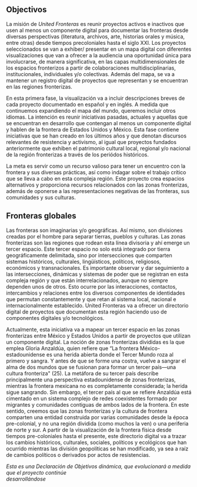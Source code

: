 ## Objectivos

La misión de *United Fronteras* es reunir proyectos activos e inactivos que usen al menos un componente
digital para documentar las fronteras desde diversas perspectivas (literatura, archivos, arte, historias
orales y música, entre otras) desde tiempos precoloniales hasta el siglo XXI. Los proyectos seleccionados se van a exhiber/
presentar en un mapa digital con diferentes visualizaciones que van a ofrecer a la audiencia una oportunidad
única para involucrarse, de manera significativa, en las capas multidimensionales de los espacios
fronterizos a partir de colaboraciones multidisciplinarias, institucionales, individuales y/o
colectivas. Además del mapa, se va a mantener un registro digital de proyectos que representan y se
encuentran en las regiones fronterizas.

En esta primera fase, la visualización va a incluir descripciones breves de cada proyecto documentado en
español y en inglés. A medida que continuemos expandiendo el mapa del mundo, queremos incluir otros
idiomas. La intención es reunir iniciativas pasadas, actuales y aquellas que se encuentran en desarrollo
que contengan al menos un componente digital y hablen de la frontera de Estados Unidos y México. Esta
fase contiene iniciativas que se han creado en los últimos años y que denotan discursos relevantes de
resistencia y activismo, al igual que proyectos fundados anteriormente que exhiben el patrimonio
cultural local, regional y/o nacional de la región fronterizas a través de los periódos históricos.

La meta es servir como un recurso valioso para tener un encuentro con la frontera y sus diversas
prácticas, así como indagar sobre el trabajo crítico que se lleva a cabo en esta compleja región. Este
proyecto crea espacios alternativos y proporciona recursos relacionados con las zonas fronterizas,
además de oponerse a las representaciones negativas de las fronteras, sus comunidades y sus culturas.

## Fronteras globales
Las fronteras son imaginarias y/o geográficas. Así mismo, son divisiones creadas por el hombre para
separar tierras, pueblos y culturas. Las zonas fronterizas son las regiones que rodean esta línea
divisoria y ahí emerge un tercer espacio. Este tercer espacio no solo está integrado por tierra
geográficamente delimitada, sino por intersecciones que comparten sistemas históricos, culturales,
lingüísticos, políticos, religiosos, económicos y transnacionales. Es importante observar y dar
seguimiento a las intersecciones, dinámicas y sistemas de poder que se registran en esta compleja región
y que están interrelacionados, aunque no siempre dependen unos de otros. Esto ocurre por las
interacciones, contactos, intercambios y relaciones entre los diversos componentes de identidades que
permutan constantemente y que retan al sistema local, nacional e internacionalmente establecido. United
Fronteras va a ofrecer un directorio digital de proyectos que documentan esta región haciendo uso de
componentes digitales y/o tecnológicos.

Actualmente, esta iniciativa va a mapear un tercer espacio en las zonas fronterizas entre México y Estados
Unidos a partir de proyectos que utilizan un componente digital. La noción de zonas fronterizas
divididas es la que emplea Gloria Anzaldúa, quien refiere que “La frontera México-estadounidense es una
herida abierta donde el Tercer Mundo roza al primero y sangra. Y antes de que se forme una costra,
vuelve a sangrar el alma de dos mundos que se fusionan para formar un tercer país—una cultura
fronteriza" (25). La metáfora de su tercer país describe principalmente una perspectiva estadounidense
de zonas fronterizas, mientras la frontera mexicana no es completamente considerada; la herida sigue
sangrando. Sin embargo, el tercer país al que se refiere Anzaldúa está cimentado en un sistema complejo
de redes coexistentes formado por migrantes y comunidades contiguas de ambos lados de la frontera. En
este sentido, creemos que las zonas fronterizas y la cultura de frontera comparten una entidad
construida por varias comunidades desde la época pre-colonial, y no una región dividida (como muchos la ven)
o una periferia de norte y sur. A partir de la visualización de la frontera física desde tiempos pre-coloniales hasta el
presente, este directorio digital va a trazar los cambios históricos, culturales, sociales, políticos y
ecológicos que han ocurrido mientras las división geopolíticas se han modificado, ya sea a raíz de
cambios políticos o derivados por actos de resistencias.  

*Esta es una Declaración de Objetivos dinámica, que evolucionará a medida que el proyecto continúe  
desarrollándose*
